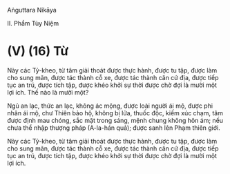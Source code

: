 Aṅguttara Nikāya

II. Phẩm Tùy Niệm

# (V) (16) Từ

Này các Tỷ-kheo, từ tâm giải thoát được thực hành, được tu tập, được làm cho sung mãn, được tác thành cỗ xe, được tác thành căn cứ địa, được tiếp tục an trú, được tích tập, được khéo khởi sự thời được chờ đợi là mười một lợi ích. Thế nào là mười một?

Ngủ an lạc, thức an lạc, không ác mộng, được loài người ái mộ, được phi nhân ái mộ, chư Thiên bảo hộ, không bị lửa, thuốc độc, kiếm xúc chạm, tâm được định mau chóng, sắc mặt trong sáng, mệnh chung không hôn ám; nếu chưa thể nhập thượng pháp (A-la-hán quả); được sanh lên Phạm thiên giới.

Này các Tỷ-kheo, từ tâm giải thoát được thực hành, được tu tập, được làm cho sung mãn, được tác thành cỗ xe, được tác thành căn cứ địa, được tiếp tục an trú, được tích tập, được khéo khởi sự thời được chờ đợi là mười một lợi ích.

